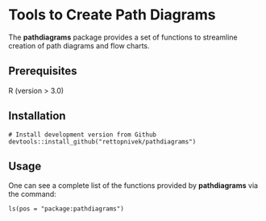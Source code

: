 # Tools to Create Path Diagrams

The **pathdiagrams** package provides a set of functions to streamline creation of path diagrams and flow charts.

## Prerequisites

R (version > 3.0)

## Installation

```{r}
# Install development version from Github
devtools::install_github("rettopnivek/pathdiagrams")
```

## Usage

One can see a complete list of the functions provided by **pathdiagrams** via the command:

```{r}
ls(pos = "package:pathdiagrams")
```
